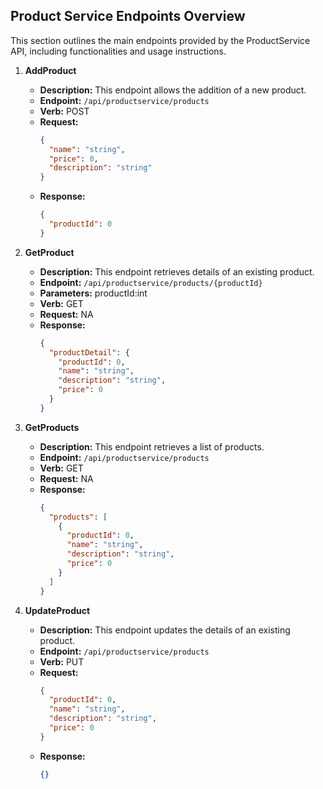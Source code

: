 ## Product Service Endpoints Overview

This section outlines the main endpoints provided by the ProductService API, including functionalities and usage instructions.

1) **AddProduct**
   - **Description:** This endpoint allows the addition of a new product.
   - **Endpoint:** `/api/productservice/products`
   - **Verb:** POST
   - **Request:**
     ```json
     {
       "name": "string",
       "price": 0,
       "description": "string"
     }
     ```
   - **Response:** 
     ```json
     {
       "productId": 0
     }
     ```

2) **GetProduct**
   - **Description:** This endpoint retrieves details of an existing product.
   - **Endpoint:** `/api/productservice/products/{productId}`
   - **Parameters:** productId:int
   - **Verb:** GET
   - **Request:** NA
   - **Response:** 
     ```json
     {
       "productDetail": {
         "productId": 0,
         "name": "string",
         "description": "string",
         "price": 0
       }
     }
     ```

3) **GetProducts**
   - **Description:** This endpoint retrieves a list of products.
   - **Endpoint:** `/api/productservice/products`
   - **Verb:** GET
   - **Request:** NA
   - **Response:** 
     ```json
     {
       "products": [
         {
           "productId": 0,
           "name": "string",
           "description": "string",
           "price": 0
         }
       ]
     }
     ```

4) **UpdateProduct**
   - **Description:** This endpoint updates the details of an existing product.
   - **Endpoint:** `/api/productservice/products`
   - **Verb:** PUT
   - **Request:**
     ```json
     {
       "productId": 0,
       "name": "string",
       "description": "string",
       "price": 0
     }
     ```
   - **Response:** 
     ```json
     {}
     ```

